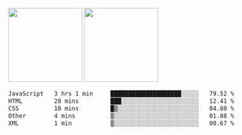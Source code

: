 <img src="https://github-readme-stats.vercel.app/api?username=Dream4ever&count_private=true&show_icons=true&theme=tokyonight" height="150" /> <img src="https://github-readme-stats.vercel.app/api/top-langs/?username=Dream4ever&count_private=true&show_icons=true&theme=tokyonight&langs_count=5&layout=compact" height="150" />

<!--START_SECTION:waka-->

```txt
JavaScript   3 hrs 1 min     ████████████████████░░░░░   79.52 %
HTML         28 mins         ███░░░░░░░░░░░░░░░░░░░░░░   12.41 %
CSS          10 mins         █▒░░░░░░░░░░░░░░░░░░░░░░░   04.80 %
Other        4 mins          ▒░░░░░░░░░░░░░░░░░░░░░░░░   01.88 %
XML          1 min           ▒░░░░░░░░░░░░░░░░░░░░░░░░   00.67 %
```

<!--END_SECTION:waka-->
